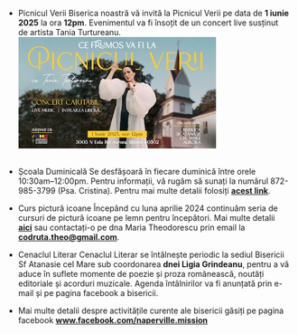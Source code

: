 * <label>Picnicul Verii</label> Biserica noastră vă invită la Picnicul Verii pe data de **1 iunie 2025** la ora **12pm**. Evenimentul va fi însoțit de un concert live susținut de artista Tania Turtureanu.
<a href="/ro/2025/picnic-vara.html"><img class="img img-responsive" style="margin-bottom: 15px" src="/img/2025/picnic-vara-2025-small.jpg" />
</a>

* <label>Școala Duminicală</label> Se desfășoară în fiecare duminică între orele 10:30am–12:00pm. Pentru informații, vă rugăm să sunați la numărul 872-985-3799 (Psa. Cristina). Pentru mai multe detalii folosiți <a href="{{ site.baseurl }}/ro/scoala-duminicala.html"><strong>acest link</strong></a>.


* <label>Curs pictură icoane</label> Începând cu luna aprilie 2024 continuăm seria de cursuri de pictură icoane pe lemn pentru începători. Mai multe detalii <a href="{{ site.baseurl }}/ro/curs-de-pictura-icoane.html"><strong>aici</strong></a> sau contactați-o pe dna Maria Theodorescu prin email la <a href="mailto:codruta.theo@gmail.com"><strong>codruta.theo@gmail.com</strong></a>.

* <label>Cenaclul Literar</label> Cenaclul Literar se întâlnește periodic la sediul Bisericii Sf Atanasie cel Mare sub coordonarea <strong>dnei Ligia Grindeanu</strong>, pentru a vă aduce în suflete momente de poezie și proza românească, noutăți editoriale și acorduri muzicale. Agenda întâlnirilor va fi anunțată prin e-mail și pe pagina facebook a bisericii.

* Mai multe detalii despre activitățile curente ale bisericii găsiți pe pagina facebook <a href="https://www.facebook.com/naperville.mission"><strong>www.facebook.com/naperville.mission</strong></a>